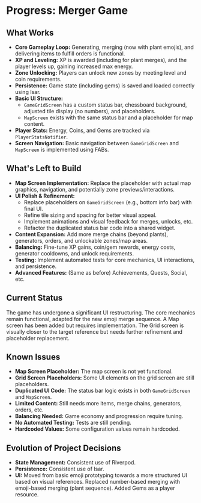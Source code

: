 # Progress: Merger Game

## What Works

*   **Core Gameplay Loop:** Generating, merging (now with plant emojis), and delivering items to fulfill orders is functional.
*   **XP and Leveling:** XP is awarded (including for plant merges), and the player levels up, gaining increased max energy.
*   **Zone Unlocking:** Players can unlock new zones by meeting level and coin requirements.
*   **Persistence:** Game state (including gems) is saved and loaded correctly using Isar.
*   **Basic UI Structure:**
    *   `GameGridScreen` has a custom status bar, chessboard background, adjusted tile display (no numbers), and placeholders.
    *   `MapScreen` exists with the same status bar and a placeholder for map content.
*   **Player Stats:** Energy, Coins, and Gems are tracked via `PlayerStatsNotifier`.
*   **Screen Navigation:** Basic navigation between `GameGridScreen` and `MapScreen` is implemented using FABs.

## What's Left to Build

*   **Map Screen Implementation:** Replace the placeholder with actual map graphics, navigation, and potentially zone previews/interactions.
*   **UI Polish & Refinement:**
    *   Replace placeholders on `GameGridScreen` (e.g., bottom info bar) with final UI.
    *   Refine tile sizing and spacing for better visual appeal.
    *   Implement animations and visual feedback for merges, unlocks, etc.
    *   Refactor the duplicated status bar code into a shared widget.
*   **Content Expansion:** Add more merge chains (beyond plants), generators, orders, and unlockable zones/map areas.
*   **Balancing:** Fine-tune XP gains, coin/gem rewards, energy costs, generator cooldowns, and unlock requirements.
*   **Testing:** Implement automated tests for core mechanics, UI interactions, and persistence.
*   **Advanced Features:** (Same as before) Achievements, Quests, Social, etc.

## Current Status

The game has undergone a significant UI restructuring. The core mechanics remain functional, adapted for the new emoji merge sequence. A Map screen has been added but requires implementation. The Grid screen is visually closer to the target reference but needs further refinement and placeholder replacement.

## Known Issues

*   **Map Screen Placeholder:** The map screen is not yet functional.
*   **Grid Screen Placeholders:** Some UI elements on the grid screen are still placeholders.
*   **Duplicated UI Code:** The status bar logic exists in both `GameGridScreen` and `MapScreen`.
*   **Limited Content:** Still needs more items, merge chains, generators, orders, etc.
*   **Balancing Needed:** Game economy and progression require tuning.
*   **No Automated Testing:** Tests are still pending.
*   **Hardcoded Values:** Some configuration values remain hardcoded.

## Evolution of Project Decisions

*   **State Management:** Consistent use of Riverpod.
*   **Persistence:** Consistent use of Isar.
*   **UI:** Moved from basic emoji prototyping towards a more structured UI based on visual references. Replaced number-based merging with emoji-based merging (plant sequence). Added Gems as a player resource.
